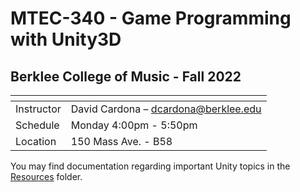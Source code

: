 # MTEC-340 - Game Programming with Unity3D

## Berklee College of Music - Fall 2022

| <!-- --> | <!-- --> |
| -------- | -------- |
| Instructor | David Cardona – [dcardona@berklee.edu](mailto:dcardona@berklee.edu) |
| Schedule | Monday 4:00pm - 5:50pm |
| Location | 150 Mass Ave. - B58 |

You may find documentation regarding important Unity topics in the [Resources](./Resources/) folder.


